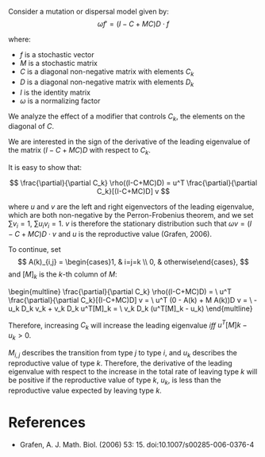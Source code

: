 
Consider a mutation or dispersal model given by:
$$
\omega f' = (I-C+MC)D \cdot f
$$

where:

- $f$ is a stochastic vector
- $M$ is a stochastic matrix
- $C$ is a diagonal non-negative matrix with elements $C_k$
- $D$ is a diagonal non-negative matrix with elements $D_k$
- $I$ is the identity matrix
- $\omega$ is a normalizing factor

We analyze the effect of a modifier that controls $C_k$, the elements on the diagonal of $C$.

We are interested in the sign of the derivative of the leading eigenvalue of the matrix $(I-C+MC)D$ with respect to $C_k$.

It is easy to show that:

$$
\frac{\partial}{\partial C_k} \rho((I-C+MC)D) = 
u^T \frac{\partial}{\partial C_k}[(I-C+MC)D] v
$$

where $u$ and $v$ are the left and right eigenvectors of the leading eigenvalue, which are both non-negative by the Perron-Frobenius theorem, and we set $\sum{v_i} = 1$, $\sum{u_i v_i} = 1$.
$v$ is therefore the stationary distribution such that 
$\omega v = (I-C+MC)D \cdot v$
and $u$ is the reproductive value (Grafen, 2006).

To continue, set 
$$
A(k)_{i,j} = \begin{cases}1, & i=j=k \\ 0, & otherwise\end{cases},
$$ 
and $[M]_k$ is the $k$-th column of $M$:

\begin{multline}
\frac{\partial}{\partial C_k} \rho((I-C+MC)D) = \\
u^T \frac{\partial}{\partial C_k}[(I-C+MC)D] v = \\
u^T (0 - A(k) + M A(k))D v = \\
-u_k D_k v_k + v_k D_k u^T[M]_k = \\
v_k D_k (u^T[M]_k - u_k)
\end{multline}

Therefore, increasing $C_k$ will increase the leading eigenvalue _iff_ $u^T[M]k-u_k > 0$.

$M_{i,j}$ describes the transition from type $j$ to type $i$,
and $u_k$ describes the reproductive value of type $k$.
Therefore, the derivative of the leading eigenvalue with respect to the increase in the total rate of leaving type $k$
will be positive if the reproductive value of type $k$, $u_k$, is less than the reproductive value expected by leaving type $k$.

# References

- Grafen, A. J. Math. Biol. (2006) 53: 15. doi:10.1007/s00285-006-0376-4
